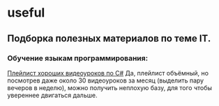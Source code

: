 # useful
## Подборка полезных материалов по теме IT.

### Обучение языкам программирования:
[Плейлист хороших видеоуроков по C#](https://www.youtube.com/playlist?list=PLQOaTSbfxUtD6kMmAYc8Fooqya3pjLs1N)
Да, плейлист объёмный, но посмотрев даже около 30 видеоуроков за месяц (выделить пару вечеров в неделю), можно получить неплохую базу, для того чтобы увереннее двигаться дальше.
